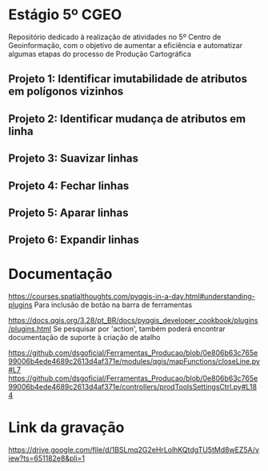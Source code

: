 # Estágio 5º CGEO
Repositório dedicado à realização de atividades no 5º Centro de Geoinformação, com o objetivo de aumentar a eficiência e automatizar algumas etapas do processo de Produção Cartográfica

## Projeto 1: Identificar imutabilidade de atributos em polígonos vizinhos

## Projeto 2: Identificar mudança de atributos em linha

## Projeto 3: Suavizar linhas

## Projeto 4: Fechar linhas

## Projeto 5: Aparar linhas

## Projeto 6: Expandir linhas

# Documentação
https://courses.spatialthoughts.com/pyqgis-in-a-day.html#understanding-plugins
  Para inclusão de botão na barra de ferramentas

https://docs.qgis.org/3.28/pt_BR/docs/pyqgis_developer_cookbook/plugins/plugins.html
  Se pesquisar por 'action', também poderá encontrar documentação de suporte à criação de atalho

https://github.com/dsgoficial/Ferramentas_Producao/blob/0e806b63c765e99006b4ede4689c2613d4af371e/modules/qgis/mapFunctions/closeLine.py#L7
https://github.com/dsgoficial/Ferramentas_Producao/blob/0e806b63c765e99006b4ede4689c2613d4af371e/controllers/prodToolsSettingsCtrl.py#L184

# Link da gravação
https://drive.google.com/file/d/1BSLmq2G2eHrLolhKQtdgTU5tMd8wEZ5A/view?ts=651182e8&pli=1

